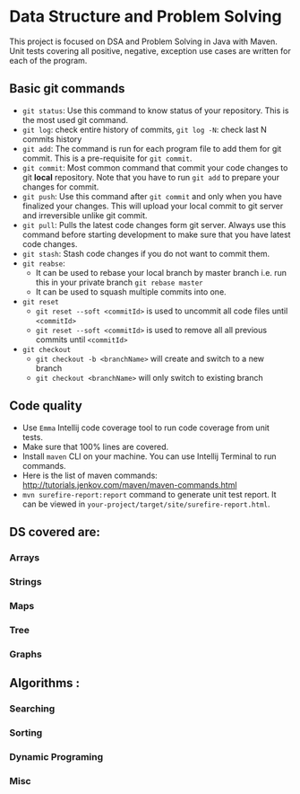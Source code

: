 # Data Structure and Problem Solving 

This project is focused on DSA and Problem Solving in Java with Maven. Unit tests covering all positive, negative, exception use cases are written for each of the program. 

## Basic git commands
* `git status`:
Use this command to know status of your repository. This is the most used git command. 
* `git log`: 
check entire history of commits, `git log -N`: check last N commits history
* `git add`:
The command is run for each program file to add them for git commit. This is a pre-requisite for `git commit`.
* `git commit`:
Most common command that commit your code changes to git **local** repository. Note that you have to run `git add` to prepare your changes for commit. 
* `git push`:
Use this command after `git commit` and only when you have finalized your changes. This will upload your local commit to git server and irreversible unlike git commit. 
* `git pull`:
Pulls the latest code changes form git server. Always use this command before starting development to make sure that you have latest code changes. 
* `git stash`: 
Stash code changes if you do not want to commit them. 
* `git reabse`:
  * It can be used to rebase your local branch by master branch i.e. run this in your private branch `git rebase master`
  * It can be used to squash multiple commits into one. 
* `git reset`
  * `git reset --soft <commitId>` is used to uncommit all code files until `<commitId>`
  * `git reset --soft <commitId>` is used to remove all all previous commits until `<commitId>`
* `git checkout`
  * `git checkout -b <branchName>` will create and switch to a new branch
  * `git checkout <branchName>` will only switch to existing branch
  
## Code quality
* Use `Emma` Intellij code coverage tool to run code coverage from unit tests. 
* Make sure that 100% lines are covered.
* Install `maven` CLI on your machine. You can use Intellij Terminal to run commands. 
* Here is the list of maven commands: http://tutorials.jenkov.com/maven/maven-commands.html
* `mvn surefire-report:report` command to generate unit test report. It can be viewed in `your-project/target/site/surefire-report.html`.


## DS covered are:
### Arrays
### Strings
### Maps
### Tree
### Graphs

## Algorithms : 

### Searching
### Sorting
### Dynamic Programing 
### Misc 
